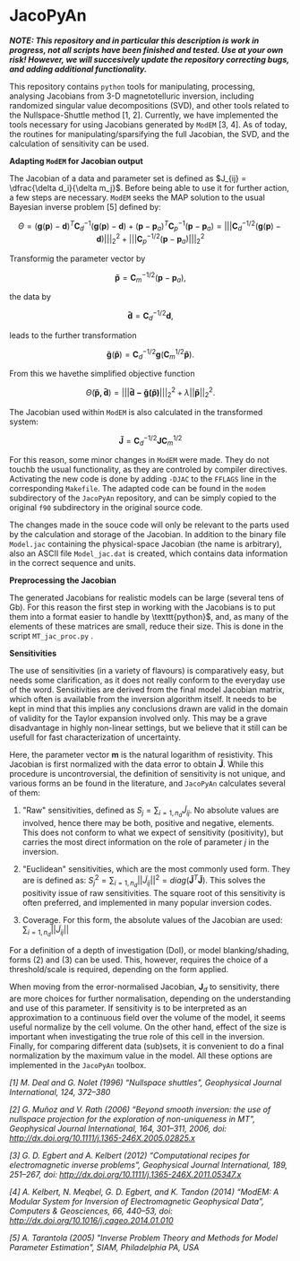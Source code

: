 # JacoPyAn

_**NOTE: This repository and in particular this description is work in progress, not all scripts have been finished and tested. Use at your own risk! However, we will succesively 
update the repository correcting bugs, and adding additional functionality.**_

This repository contains $\texttt{python}$ tools for manipulating, processing, analysing Jacobians from 3-D magnetotelluric inversion, including 
randomized singular value decompositions (SVD), and other tools related to the Nullspace-Shuttle method [1, 2]. Currently, we have implemented the tools necessary
for using Jacobians generated by $\texttt{ModEM}$ [3, 4]. As of today, the routines for manipulating/sparsifying the full Jacobian, the SVD, and the calculation of sensitivity 
can be used.

**Adapting $\texttt{ModEM}$ for Jacobian output**

The Jacobian  of a data and parameter set is defined as $J_{ij} = \dfrac{\delta d_i}{\delta m_j}$. Before being able to use it for further
action, a  few steps are necessary. $\texttt{ModEM}$ seeks the MAP solution to the usual Bayesian inverse problem [5] defined by:

```math
\Theta  = {({\mathbf{g}}({\mathbf{p}}) - {\mathbf{d}})^T}{\mathbf{C}}_{d}^{-1}({\mathbf{g}}({\mathbf{p}}) - {\mathbf{d}}) + {({\mathbf{p}} - {{\mathbf{p}}_a})^T}{\mathbf{C}}_{p}^{-1}({\mathbf{p}} - {{\mathbf{p}}_a}) =
\left||| {{\mathbf{C}}_{d}^{-1/2}({\mathbf{g}}({\mathbf{p}}) - {\mathbf{d}})} \right|||_2^2 + \left||| {{\mathbf{C}}_{p}^{-1/2}({\mathbf{p}} - {{\mathbf{p}}_a})} \right|||_2^2 
```


Transformig the parameter vector by
```math
{\mathbf{\tilde{p}}}={\mathbf{C}}_{m}^{-1/2} {({\mathbf{p}}-{\mathbf{p}_a})} ,
```
the data by

```math
{\mathbf{\tilde{d}}}={\mathbf{C}_{d}^{-1/2}} {\mathbf{d}},
```

leads to the further transformation

```math
{\mathbf{\tilde{g}}}({\mathbf{\tilde{p}}})={\mathbf{C}_{d}^{-1/2}} {\mathbf{g}} ({\mathbf{C}}_{m}^{1/2} {\mathbf{\tilde{p}}}).
```

From this we havethe simplified objective function

```math
\tilde{\Theta} ({\mathbf{\tilde{p},\tilde{d}}}) = {\left||| {{\mathbf{\tilde d - \tilde g(\tilde p)}}} \right|||_2^2} + \lambda {\left|| {{\mathbf{\tilde p}}} \right||_2^2}.
```
The Jacobian used within $\texttt{ModEM}$ is also calculated in the transformed system:

```math
  {\mathbf{\tilde{J}}} = {\mathbf{C}}_{d}^{-1/2} {\mathbf{J}} {\mathbf{C}}_{m}^{1/2}
```
For this reason, some minor changes in $\texttt{ModEM}$ were made. They do not touchb the usual functionality, as they are controled by 
compiler directives. Activating the new code is done by adding $\texttt{-DJAC}$ to the $\texttt{FFLAGS}$ line in the corresponding 
$\texttt{Makefile}$. The adapted code can be found in the $\texttt{modem}$ subdirectory of the  $\texttt{JacoPyAn}$ repository, and 
can be simply copied to the original $\texttt{f90}$ subdirectory in the original source code. 

The changes made in the souce code will only be relevant to the parts used  by the calculation and storage of the Jacobian. In addition to the 
binary file $\texttt{Model.jac}$ containing the physical-space Jacobian (the name is arbitrary), also an ASCII file $`\texttt{Model\_jac.dat}`$ is 
created, which contains data information in the correct sequence and units. 

**Preprocessing the Jacobian**

The generated Jacobians for realistic models  can be large (several tens of Gb). For this reason the first step in working with the Jacobians is
to put them into a format easier to handle by \texttt{python}$, and, as many of the elements of these matrices are small, reduce their size. This
is done in the script $`\texttt{MT\_jac\_proc.py}`$ .

**Sensitivities**

The use of sensitivities (in a variety of flavours) is comparatively easy, but needs some clarification, as it does not really conform 
to the everyday use of the word. Sensitivities are derived from the final model Jacobian matrix, which often is available from the inversion algorithm 
itself. It needs to be kept in mind that this implies any conclusions drawn are valid in the domain of validity for the Taylor expansion involved only. 
This may be a grave disadvantage in highly non-linear settings, but we believe that it still can be usefull for fast characterization of uncertainty.

Here, the parameter vector $\mathbf{m}$ is the natural logarithm of resistivity. This Jacobian is first normalized with the data error 
to obtain $\mathbf{\tilde{J}}$. While this procedure is uncontroversial, the definition of sensitivity is not unique, and various forms
an be found in the literature, and $\texttt{JacoPyAn}$ calculates several of them:


1. "Raw" sensitivities, defined as $S_j = \sum_{i=1,n_d} \tilde{J}_{ij}$. No absolute values are involved, hence there may be 
both, positive and negative, elements. This does not conform to what we expect of sensitivity (positivity), but carries the most direct 
information on the role of parameter $j$ in the inversion.

2. "Euclidean" sensitivities, which are the most commonly used form. They are is defined as: 
$S^2_j = \sum_{i=1,n_d} \left||\tilde{J}_{ij}\right||^2=diag\left(\mathbf{\tilde{J}}^T\mathbf{\tilde{J}}\right)$.
This solves the positivity issue of raw sensitivities. The square root of this sensitivity is often preferred, and implemented in 
many popular inversion codes. 
    
3. Coverage. For this form, the absolute values of the Jacobian are used: $\sum_{i=1,n_d} \left||\tilde{J}_{ij}\right||$

For a definition of a depth of investigation (DoI), or model blanking/shading, forms (2) and (3) can be used. This, however, requires the 
choice of a threshold/scale is required, depending on the form applied. 

When moving from the error-normalised Jacobian, $\mathbf{J}_d$ to sensitivity, there are more choices for further normalisation, depending 
on the understanding and use of this parameter. If sensitivity is to be interpreted as an approximation to a continuous field over the 
volume of the model, it seems useful normalize by the cell volume. On the other hand, effect of the size is important when investigating 
the true role of this cell in the inversion. Finally, for comparing different data (sub)sets, it is convenient to do a final 
normalization by the maximum value in the model. All these options are implemented in the $\texttt{JacoPyAn}$ toolbox. 

_[1] M. Deal and G. Nolet (1996) “Nullspace shuttles", Geophysical Journal International, 124, 372–380_

_[2] G. Muñoz and V. Rath (2006)
“Beyond smooth inversion: the use of nullspace projection for the exploration of non-uniqueness in MT", Geophysical Journal International, 164, 301–311, 2006, doi: http://dx.doi.org/10.1111/j.1365-246X.2005.02825.x_

_[3] G. D. Egbert and A. Kelbert (2012) “Computational recipes for electromagnetic inverse problems”, Geophysical Journal International, 189, 251–267, doi: http://dx.doi.org/10.1111/j.1365-246X.2011.05347.x_

_[4] A. Kelbert, N. Meqbel, G. D. Egbert, and K. Tandon (2014) “ModEM: A Modular System for Inversion of Electromagnetic Geophysical Data”, Computers & Geosciences, 66, 440–53, doi: http://dx.doi.org/10.1016/j.cageo.2014.01.010_

_[5] A. Tarantola (2005) "Inverse Problem Theory and Methods for Model Parameter Estimation", SIAM, Philadelphia PA, USA_
  
  
 
